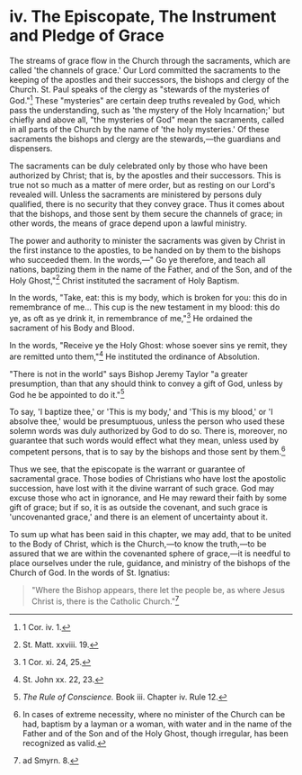 # iv. The Episcopate, The Instrument and Pledge of Grace

The streams of grace flow in the Church through the sacraments, which are called 'the channels of grace.' Our Lord committed the sacraments to the keeping of the apostles and their successors, the bishops and clergy of the Church. St. Paul speaks of the clergy as "stewards of the mysteries of God."[^1] These "mysteries" are certain deep truths revealed by God, which pass the understanding, such as 'the mystery of the Holy Incarnation;' but chiefly and above all, "the mysteries of God" mean the sacraments, called in all parts of the Church by the name of 'the holy mysteries.' Of these sacraments the bishops and clergy are the stewards,—the guardians and dispensers.

The sacraments can be duly celebrated only by those who have been authorized by Christ; that is, by the apostles and their successors. This is true not so much as a matter of mere order, but as resting on our Lord's revealed will. Unless the sacraments are ministered by persons duly qualified, there is no security that they convey grace. Thus it comes about that the bishops, and those sent by them secure the channels of grace; in other words, the means of grace depend upon a lawful ministry.

The power and authority to minister the sacraments was given by Christ in the first instance to the apostles, to be handed on by them to the bishops who succeeded them. In the words,—" Go ye therefore, and teach all nations, baptizing them in the name of the Father, and of the Son, and of the Holy Ghost,"[^2] Christ instituted the sacrament of Holy Baptism.

In the words, "Take, eat: this is my body, which is broken for you: this do in remembrance of me... This cup is the new testament in my blood: this do ye, as oft as ye drink it, in remembrance of me,"[^3] He ordained the sacrament of his Body and Blood.

In the words, "Receive ye the Holy Ghost: whose soever sins ye remit, they are remitted unto them,"[^4] He instituted the ordinance of Absolution.

"There is not in the world" says Bishop Jeremy Taylor "a greater presumption, than that any should think to convey a gift of God, unless by God he be appointed to do it."[^5]

To say, 'I baptize thee,' or 'This is my body,' and 'This is my blood,' or 'I absolve thee,' would be presumptuous, unless the person who used these solemn words was duly authorized by God to do so. There is, moreover, no guarantee that such words would effect what they mean, unless used by competent persons, that is to say by the bishops and those sent by them.[^6]

Thus we see, that the episcopate is the warrant or guarantee of sacramental grace. Those bodies of Christians who have lost the apostolic succession, have lost with it the divine warrant of such grace. God may excuse those who act in ignorance, and He may reward their faith by some gift of grace; but if so, it is as outside the covenant, and such grace is 'uncovenanted grace,' and there is an element of uncertainty about it.

To sum up what has been said in this chapter, we may add, that to be united to the Body of Christ, which is the Church,—to know the truth,—to be assured that we are within the covenanted sphere of grace,—it is needful to place ourselves under the rule, guidance, and ministry of the bishops of the Church of God. In the words of St. Ignatius:

> "Where the Bishop appears, there let the people be, as where Jesus Christ is, there is the Catholic Church."[^7]

[^1]: 1 Cor. iv. 1.
[^2]: St. Matt. xxviii. 19.
[^3]: 1 Cor. xi. 24, 25.
[^4]: St. John xx. 22, 23.
[^5]: *The Rule of Conscience.* Book iii. Chapter iv. Rule 12.
[^6]: In cases of extreme necessity, where no minister of the Church can be had, baptism by a layman or a woman, with water and in the name of the Father and of the Son and of the Holy Ghost, though irregular, has been recognized as valid.
[^7]: ad Smyrn. 8.
